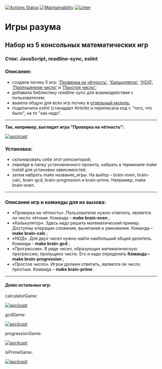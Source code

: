 [![Actions Status](https://github.com/Idzanaagi/frontend-project-lvl1/workflows/hexlet-check/badge.svg)](https://github.com/Idzanaagi/frontend-project-lvl1/actions)
[![Maintainability](https://api.codeclimate.com/v1/badges/67c6a20d1cf3563424cc/maintainability)](https://codeclimate.com/github/Idzanaagi/frontend-project-lvl1/maintainability)
[![Linter](https://github.com/Idzanaagi/frontend-project-lvl1/workflows/linter/badge.svg)](https://github.com/Idzanaagi/frontend-project-lvl1/actions)

<h1> Игры разума </h1>
<h2> Набор из 5 консольных математических игр </h2>

### Стек: JavaScript, readline-sync, eslint

### Описание: 
- создала логику 5 игр: ['Проверка на чётность'](https://github.com/Idzanaagi/frontend-project-lvl1/blob/main/src/games/brain-even.js), ['Калькулятор'](https://github.com/Idzanaagi/frontend-project-lvl1/blob/main/src/games/brain-calc.js), ['НОД'](https://github.com/Idzanaagi/frontend-project-lvl1/blob/main/src/games/brain-gcd.js), ['Пропущенное число'](https://github.com/Idzanaagi/frontend-project-lvl1/blob/main/src/games/brain-progression.js) и ['Простое число'](https://github.com/Idzanaagi/frontend-project-lvl1/blob/main/src/games/brain-prime.js);
- добавила библиотеку *readline-sync* для взаимодействия с пользователем;
- вывела общую для всех игр логику в [отдельный модуль](https://github.com/Idzanaagi/frontend-project-lvl1/blob/main/src/index.js);
- подключила *eslint* (станадарт Airbnb) и переписала код c "того, что было", на то "как надо".
------------

<b> Так, например, выглядит игра "Проверка на чётность": </b>

[![asciicast](https://asciinema.org/a/riKy7IApXuxBTfNZR166fyVw0.svg)](https://asciinema.org/a/riKy7IApXuxBTfNZR166fyVw0)

### Установка: 
- склонировать себе этот репозиторий; 
- перейдя в папку установленного проекта, набрать в терминале make install для установки зависимостей;
- затем набрать make название_игры. На выбор – brain-even, brain-calc, brain-gcd, brain-progression и brain-prime. Например, make brain-even. 

------------

### Описание игр и команды для их вызова: 
- «Проверка на чётность». Пользователю нужно ответить, является ли число чётным. Команда – <b> make brain-even </b>;
- «Калькулятор». Здесь надо решить математический пример. Доступны операции сложения, вычитания и умножения. Команда – <b> make brain-calc </b>;
- «НОД». Для двух чисел нужно найти наибольший общий делитель. Команда – <b> make brain-gcd </b>;
- «Прогрессия». В ряде чисел, образующих математическую прогрессию, пропущено число. Его и надо определить <b> Команда – make brain-progression </b>;
- «Простое число». Игрок должен ответить, является ли число простым. Команда – <b> make brain-prime </b>.

------------
#### Демо остальных игр:
calculatorGame:

[![asciicast](https://asciinema.org/a/y1qPKLkiZlDbJwu6LozwztavU.svg)](https://asciinema.org/a/y1qPKLkiZlDbJwu6LozwztavU)

gcdGame:

[![asciicast](https://asciinema.org/a/68CnfEq0xfPiapQ6kCgNBNlms.svg)](https://asciinema.org/a/68CnfEq0xfPiapQ6kCgNBNlms)

progressionGame:

[![asciicast](https://asciinema.org/a/NyHb5pYBV4HBrxtTdtII3TIuh.svg)](https://asciinema.org/a/NyHb5pYBV4HBrxtTdtII3TIuh)

isPrimeGame:

[![asciicast](https://asciinema.org/a/lXc294cmoLJz384alOZM1TPho.svg)](https://asciinema.org/a/lXc294cmoLJz384alOZM1TPho)
